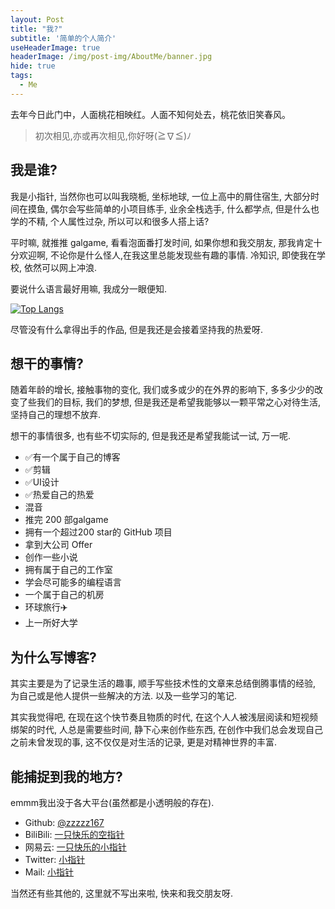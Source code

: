 ```yaml
---
layout: Post
title: "我?"
subtitle: '简单的个人简介'
useHeaderImage: true
headerImage: /img/post-img/AboutMe/banner.jpg
hide: true
tags:
  - Me
---
```


去年今日此门中，人面桃花相映红。人面不知何处去，桃花依旧笑春风。

<!-- more -->

> 初次相见,亦或再次相见,你好呀(≧∇≦)ﾉ

## 我是谁?

我是小指针, 当然你也可以叫我晓栀, 坐标地球, 一位上高中的屑住宿生, 大部分时间在摸鱼, 偶尔会写些简单的小项目练手, 业余全栈选手, 什么都学点, 但是什么也学的不精, 个人属性过杂, 所以可以和很多人搭上话?

平时嘛, 就推推 galgame, 看看泡面番打发时间, 如果你想和我交朋友, 那我肯定十分欢迎啊, 不论你是什么怪人,在我这里总能发现些有趣的事情. 冷知识, 即使我在学校, 依然可以网上冲浪.

要说什么语言最好用嘛, 我成分一眼便知.

[![Top Langs](https://github-readme-stats.vercel.app/api/top-langs/?username=zzzzz167&layout=default&hide_title=true)](https://github.com/anuraghazra/github-readme-stats)

尽管没有什么拿得出手的作品, 但是我还是会接着坚持我的热爱呀.

## 想干的事情?

随着年龄的增长, 接触事物的变化, 我们或多或少的在外界的影响下, 多多少少的改变了些我们的目标, 我们的梦想, 但是我还是希望我能够以一颗平常之心对待生活, 坚持自己的理想不放弃.

想干的事情很多, 也有些不切实际的, 但是我还是希望我能试一试, 万一呢.

- ✅有一个属于自己的博客
- ✅剪辑
- ✅UI设计
- ✅热爱自己的热爱
- 混音
- 推完 200 部galgame
- 拥有一个超过200 star的 GitHub 项目
- 拿到大公司 Offer
- 创作一些小说
- 拥有属于自己的工作室
- 学会尽可能多的编程语言
- 一个属于自己的机房
- 环球旅行✈️
- 上一所好大学

## 为什么写博客?

其实主要是为了记录生活的趣事, 顺手写些技术性的文章来总结倒腾事情的经验, 为自己或是他人提供一些解决的方法. 以及一些学习的笔记.

其实我觉得吧, 在现在这个快节奏且物质的时代, 在这个人人被浅层阅读和短视频绑架的时代, 人总是需要些时间, 静下心来创作些东西, 在创作中我们总会发现自己之前未曾发现的事, 这不仅仅是对生活的记录, 更是对精神世界的丰富.

## 能捕捉到我的地方?

emmm我出没于各大平台(虽然都是小透明般的存在).

- Github: [@zzzzz167](https://github.com/zzzzz167)
- BiliBili: [一只快乐的空指针](https://space.bilibili.com/38066672)
- 网易云: [一只快乐的小指针](https://music.163.com/#/user/home?id=1735962388)
- Twitter: [小指针](https://twitter.com/xiaozhizhen)
- Mail: [小指针](mailto:2742400566@qq.com)

当然还有些其他的, 这里就不写出来啦, 快来和我交朋友呀.
